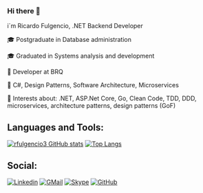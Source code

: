 ### Hi there 👋
i´m Ricardo Fulgencio, .NET Backend Developer</p>

🎓 Postgraduate in Database administration</p>
🎓 Graduated in Systems analysis and development</p>
🏢 Developer at BRQ</p>
📘 C#, Design Patterns, Software Architecture, Microservices</p>
🤔 Interests about: .NET, ASP.Net Core, Go, Clean Code, TDD, DDD, microservices, architecture patterns, design patterns (GoF)</p>

## Languages and Tools:
[![rfulgencio3 GitHub stats](https://github-readme-stats.vercel.app/api?username=rfulgencio3)](https://github.com/rfulgencio3/github-readme-stats)
[![Top Langs](https://github-readme-stats.vercel.app/api/top-langs/?username=rfulgencio3&layout=compact)](https://github.com/rfulgencio3/github-readme-stats)

## Social:
[![Linkedin](https://img.shields.io/badge/-ricardofulgencio-blue?style=flat-square&logo=Linkedin&logoColor=white)](https://www.linkedin.com/in/ricardofulgencio/)
[![GMail](https://img.shields.io/badge/-rfulgencio3-red?style=flat-square&logo=Gmail&logoColor=white)](mailto:rfulgencio3@gmail.com)
[![Skype](https://img.shields.io/badge/-ricardo.fulgencio-blue?style=flat-square&logo=Skype&logoColor=white)](http://web.skype.com)
[![GitHub](https://img.shields.io/badge/-rfulgencio3-gray?style=flat-square&logo=Github&logoColor=white)](https://github.com/rfulgencio3)
